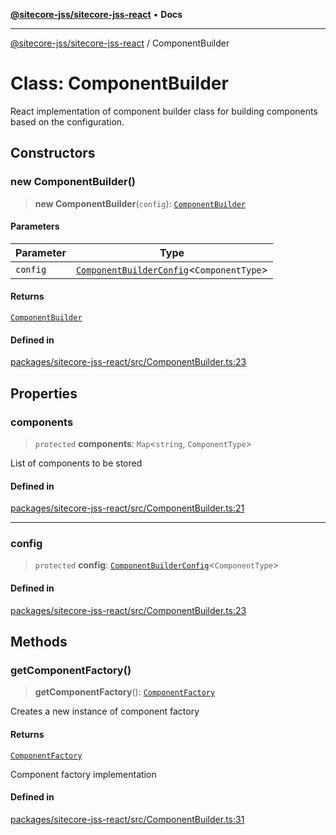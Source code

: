 [**@sitecore-jss/sitecore-jss-react**](../README.md) • **Docs**

***

[@sitecore-jss/sitecore-jss-react](../README.md) / ComponentBuilder

# Class: ComponentBuilder

React implementation of component builder class for building components based on the configuration.

## Constructors

### new ComponentBuilder()

> **new ComponentBuilder**(`config`): [`ComponentBuilder`](ComponentBuilder.md)

#### Parameters

| Parameter | Type |
| ------ | ------ |
| `config` | [`ComponentBuilderConfig`](../type-aliases/ComponentBuilderConfig.md)\<`ComponentType`\> |

#### Returns

[`ComponentBuilder`](ComponentBuilder.md)

#### Defined in

[packages/sitecore-jss-react/src/ComponentBuilder.ts:23](https://github.com/Sitecore/jss/blob/f73438462e859a2e4056c173073deed1d51387b8/packages/sitecore-jss-react/src/ComponentBuilder.ts#L23)

## Properties

### components

> `protected` **components**: `Map`\<`string`, `ComponentType`\>

List of components to be stored

#### Defined in

[packages/sitecore-jss-react/src/ComponentBuilder.ts:21](https://github.com/Sitecore/jss/blob/f73438462e859a2e4056c173073deed1d51387b8/packages/sitecore-jss-react/src/ComponentBuilder.ts#L21)

***

### config

> `protected` **config**: [`ComponentBuilderConfig`](../type-aliases/ComponentBuilderConfig.md)\<`ComponentType`\>

#### Defined in

[packages/sitecore-jss-react/src/ComponentBuilder.ts:23](https://github.com/Sitecore/jss/blob/f73438462e859a2e4056c173073deed1d51387b8/packages/sitecore-jss-react/src/ComponentBuilder.ts#L23)

## Methods

### getComponentFactory()

> **getComponentFactory**(): [`ComponentFactory`](../type-aliases/ComponentFactory.md)

Creates a new instance of component factory

#### Returns

[`ComponentFactory`](../type-aliases/ComponentFactory.md)

Component factory implementation

#### Defined in

[packages/sitecore-jss-react/src/ComponentBuilder.ts:31](https://github.com/Sitecore/jss/blob/f73438462e859a2e4056c173073deed1d51387b8/packages/sitecore-jss-react/src/ComponentBuilder.ts#L31)
